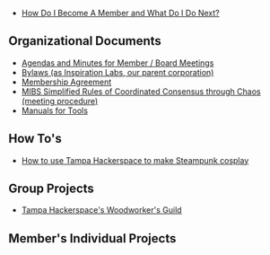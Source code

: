 -   [ How Do I Become A Member and What Do I Do Next?](How_Do_I_Become_A_Member_and_What_Do_I_Do_Next? "wikilink")

Organizational Documents
------------------------

-   [Agendas and Minutes for Member / Board Meetings](https://drive.google.com/folderview?id=0BynqFD678bx2cnZJNWhGNlZkalk&usp=drive_web&tid=0BynqFD678bx2S19MTFEyUHhiU0U)
-   [Bylaws (as Inspiration Labs, our parent corporation)](https://docs.google.com/document/d/1y_1sZYK6ttRyz0xq1DDTHsdxYKFISW9Jm0JQ-Qf17Uo/edit?pref=2&pli=1)
-   [Membership Agreement](https://docs.google.com/document/d/1GQjsuQh8Gvotvnm8BnqSxtD7vJzHZyMChUzyPzqxuJM/edit?pref=2&pli=1)
-   [MIBS Simplified Rules of Coordinated Consensus through Chaos (meeting procedure)](http://wiki.hacdc.org/index.php/MIBS_Simplified_Rules_of_Coordinated_Consensus_through_Chaos)
-   [Manuals for Tools](https://drive.google.com/open?id=0B1BiUKpVQf5nR3FycGdnUVJhZGs)

How To's
--------

-   [ How to use Tampa Hackerspace to make Steampunk cosplay](How_To_Steampunk "wikilink")

Group Projects
--------------

-   [ Tampa Hackerspace's Woodworker's Guild ](Wood_Workers_Guild "wikilink")

Member's Individual Projects
----------------------------
